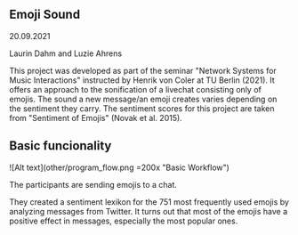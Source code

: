## Emoji Sound
20.09.2021

Laurin Dahm and Luzie Ahrens

This project was developed as part of the seminar "Network Systems for Music Interactions" instructed by Henrik von Coler at TU Berlin (2021). It offers an approach to the sonification of a livechat consisting only of emojis. The sound a new message/an emoji creates varies depending on the sentiment they carry. The sentiment scores for this project are taken from "Sentiment of Emojis" (Novak et al. 2015).
 
## Basic funcionality

![Alt text](other/program_flow.png =200x "Basic Workflow")

The participants are sending emojis to a chat.

They created a sentiment lexikon for the 751 most frequently used emojis by analyzing messages from Twitter. 
It turns out that most of the emojis have a positive effect in messages, especially the most popular ones.



